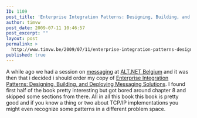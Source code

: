 ```yaml
---
ID: 1109
post_title: 'Enterprise Integration Patterns: Designing, Building, and Deploying Messaging Solutions'
author: timvw
post_date: 2009-07-11 10:46:57
post_excerpt: ""
layout: post
permalink: >
  http://www.timvw.be/2009/07/11/enterprise-integration-patterns-designing-building-and-deploying-messaging-solutions/
published: true
---
```

<p>A while ago we had a session on <a href="http://www.altdotnet.be/14/section.aspx/16">messaging</a> at <a href="http://www.altdotnet.be/">ALT.NET Belgium</a> and it was then that i decided i should order my copy of <a href="http://www.amazon.com/Enterprise-Integration-Patterns-Designing-Addison-Wesley/dp/0321200683">Enterprise Integration Patterns: Designing, Building, and Deploying Messaging Solutions</a>. I found first half of the book pretty interesting but got bored around chapter 8 and skipped some sections from there. All in all this book this book is pretty good and if you know a thing or two about TCP/IP implementations you might even recognize some patterns in a different problem space.</p>